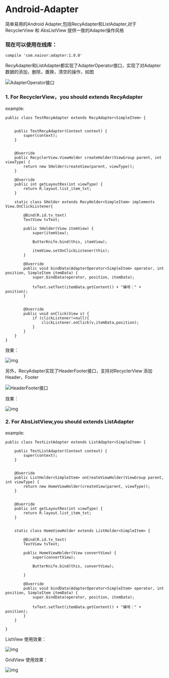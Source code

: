 # Android-Adapter

简单易用的Android Adapter,包括RecyAdapter和ListAdapter,对于RecyclerView 和 AbsListView 提供一致的Adapter操作风格

### 现在可以使用在线库：
```
compile 'com.naivor:adapter:1.0.0'

```
RecyAdapter和ListAdapter都实现了AdapterOperator接口，实现了对Adapter数据的添加，删除，置换，清空的操作，如图

![AdapterOperator接口](https://github.com/naivor/Android-Adapter/blob/master/docs/AdapterOperator.png)

### 1. For RecyclerView，you should  extends  RecyAdapter

example:

```
public class TestRecyAdapter extends RecyAdapter<SimpleItem> {


    public TestRecyAdapter(Context context) {
        super(context);
    }


    @Override
    public RecyclerView.ViewHolder createHolder(ViewGroup parent, int viewType) {
        return new SHolder(createView(parent, viewType));
    }

    @Override
    public int getLayoutRes(int viewType) {
        return R.layout.list_item_txt;
    }

    static class SHolder extends RecyHolder<SimpleItem> implements View.OnClickListener{

        @Bind(R.id.tv_text)
        TextView tvText;

        public SHolder(View itemView) {
            super(itemView);

            ButterKnife.bind(this, itemView);

            itemView.setOnClickListener(this);
        }

        @Override
        public void bindData(AdapterOperator<SimpleItem> operator, int position, SimpleItem itemData) {
            super.bindData(operator, position, itemData);

            tvText.setText(itemData.getContent() + "编号：" + position);
        }


        @Override
        public void onClick(View v) {
            if (clickListener!=null){
                clickListener.onClick(v,itemData,position);
            }
        }
    }
}

```
效果：


![img](https://github.com/naivor/Android-Adapter/blob/master/docs/Adapter%20RecyclerView.gif)

另外，RecyAdapter实现了HeaderFooter接口，支持对RecyclerView 添加Header，Footer

![HeaderFooter接口](https://github.com/naivor/Android-Adapter/blob/master/docs/HeaderFooter.png)


效果：


![img](https://github.com/naivor/Android-Adapter/blob/master/docs/Recycler%20HeaderFooter.gif)

### 2. For  AbsListView,you should extends  ListAdapter

example:

```
public class TestListAdapter extends ListAdapter<SimpleItem> {

    public TestListAdapter(Context context) {
        super(context);
    }

   
    @Override
    public ListHolder<SimpleItem> onCreateViewHolder(ViewGroup parent, int viewType) {
        return new HomeViewHolder(createView(parent, viewType));
    }

  
    @Override
    public int getLayoutRes(int viewType) {
        return R.layout.list_item_txt;
    }

   
    static class HomeViewHolder extends ListHolder<SimpleItem> {

        @Bind(R.id.tv_text)
        TextView tvText;

        public HomeViewHolder(View convertView) {
            super(convertView);

            ButterKnife.bind(this, convertView);

        }

        @Override
        public void bindData(AdapterOperator<SimpleItem> operator, int position, SimpleItem itemData) {
            super.bindData(operator, position, itemData);

            tvText.setText(itemData.getContent() + "编号：" + position);
        }
    }

}
```
ListView 使用效果：


![img](https://github.com/naivor/Android-Adapter/blob/master/docs/Adapter%20%20ListView.gif)

GridView 使用效果：


![img](https://github.com/naivor/Android-Adapter/blob/master/docs/Adapter%20GridView.gif)
